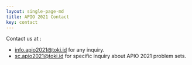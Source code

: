 ```yaml
---
layout: single-page-md
title: APIO 2021 Contact
key: contact
---
```


Contact us at :
* [info.apio2021@toki.id](mailto:info.apio2021@toki.id) for any inquiry.
* [sc.apio2021@toki.id](mailto:sc.apio2021@toki.id) for specific inquiry about APIO 2021 problem sets.
